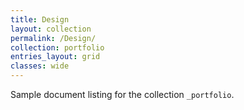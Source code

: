 ```yaml
---
title: Design
layout: collection
permalink: /Design/
collection: portfolio
entries_layout: grid
classes: wide
---
```


Sample document listing for the collection `_portfolio`.
